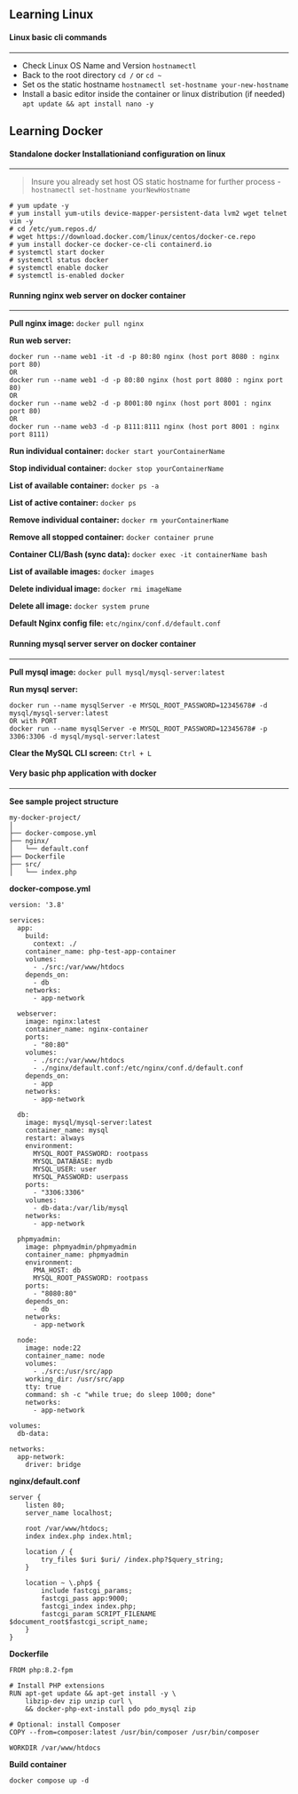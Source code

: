 ## Learning Linux

#### Linux basic cli commands
---

- Check Linux OS Name and Version `hostnamectl`
- Back to the root directory `cd /` or `cd ~`
- Set os the static hostname `hostnamectl set-hostname your-new-hostname`
- Install a basic editor inside the container or linux distribution (if needed) `apt update && apt install nano -y`

## Learning Docker

#### Standalone docker Installationiand configuration on linux

---

> Insure you already set host OS static hostname for further process - `hostnamectl set-hostname yourNewHostname`

```dockerInstall
# yum update -y
# yum install yum-utils device-mapper-persistent-data lvm2 wget telnet vim -y
# cd /etc/yum.repos.d/
# wget https://download.docker.com/linux/centos/docker-ce.repo
# yum install docker-ce docker-ce-cli containerd.io
# systemctl start docker
# systemctl status docker
# systemctl enable docker
# systemctl is-enabled docker
```

#### Running nginx web server on docker container

---

**Pull nginx image:** `docker pull nginx`

**Run web server:**

```dockerRun
docker run --name web1 -it -d -p 80:80 nginx (host port 8080 : nginx port 80)
OR
docker run --name web1 -d -p 80:80 nginx (host port 8080 : nginx port 80)
OR
docker run --name web2 -d -p 8001:80 nginx (host port 8001 : nginx port 80)
OR
docker run --name web3 -d -p 8111:8111 nginx (host port 8001 : nginx port 8111)
```

**Run individual container:** `docker start yourContainerName`

**Stop individual container:** `docker stop yourContainerName`

**List of available container:** `docker ps -a`

**List of active container:** `docker ps`

**Remove individual container:** `docker rm yourContainerName`

**Remove all stopped container:** `docker container prune`

**Container CLI/Bash (sync data):** `docker exec -it containerName bash`

**List of available images:** `docker images`

**Delete individual image:** `docker rmi imageName`

**Delete all image:** `docker system prune`

**Default Nginx config file:** `etc/nginx/conf.d/default.conf`

#### Running mysql server server on docker container

---

**Pull mysql image:** `docker pull mysql/mysql-server:latest`

**Run mysql server:**

```mysqlServer
docker run --name mysqlServer -e MYSQL_ROOT_PASSWORD=12345678# -d mysql/mysql-server:latest
OR with PORT
docker run --name mysqlServer -e MYSQL_ROOT_PASSWORD=12345678# -p 3306:3306 -d mysql/mysql-server:latest

```

**Clear the MySQL CLI screen:** `Ctrl + L`

#### Very basic php application with docker

---

**See sample project structure**

```projectStructure
my-docker-project/
│
├── docker-compose.yml
├── nginx/
│   └── default.conf
├── Dockerfile
├── src/
│   └── index.php
```

**docker-compose.yml**

```dockerCompose
version: '3.8'

services:
  app:
    build:
      context: ./
    container_name: php-test-app-container
    volumes:
      - ./src:/var/www/htdocs
    depends_on:
      - db
    networks:
      - app-network

  webserver:
    image: nginx:latest
    container_name: nginx-container
    ports:
      - "80:80"
    volumes:
      - ./src:/var/www/htdocs
      - ./nginx/default.conf:/etc/nginx/conf.d/default.conf
    depends_on:
      - app
    networks:
      - app-network

  db:
    image: mysql/mysql-server:latest
    container_name: mysql
    restart: always
    environment:
      MYSQL_ROOT_PASSWORD: rootpass
      MYSQL_DATABASE: mydb
      MYSQL_USER: user
      MYSQL_PASSWORD: userpass
    ports:
      - "3306:3306"
    volumes:
      - db-data:/var/lib/mysql
    networks:
      - app-network

  phpmyadmin:
    image: phpmyadmin/phpmyadmin
    container_name: phpmyadmin
    environment:
      PMA_HOST: db
      MYSQL_ROOT_PASSWORD: rootpass
    ports:
      - "8080:80"
    depends_on:
      - db
    networks:
      - app-network

  node:
    image: node:22
    container_name: node
    volumes:
      - ./src:/usr/src/app
    working_dir: /usr/src/app
    tty: true
    command: sh -c "while true; do sleep 1000; done"
    networks:
      - app-network

volumes:
  db-data:

networks:
  app-network:
    driver: bridge

```

**nginx/default.conf**

```nginxConfig
server {
    listen 80;
    server_name localhost;

    root /var/www/htdocs;
    index index.php index.html;

    location / {
        try_files $uri $uri/ /index.php?$query_string;
    }

    location ~ \.php$ {
        include fastcgi_params;
        fastcgi_pass app:9000;
        fastcgi_index index.php;
        fastcgi_param SCRIPT_FILENAME $document_root$fastcgi_script_name;
    }
}
```

**Dockerfile**

```dockerFileConfig
FROM php:8.2-fpm

# Install PHP extensions
RUN apt-get update && apt-get install -y \
    libzip-dev zip unzip curl \
    && docker-php-ext-install pdo pdo_mysql zip

# Optional: install Composer
COPY --from=composer:latest /usr/bin/composer /usr/bin/composer

WORKDIR /var/www/htdocs
```

**Build container**

```buildContainer
docker compose up -d 
```